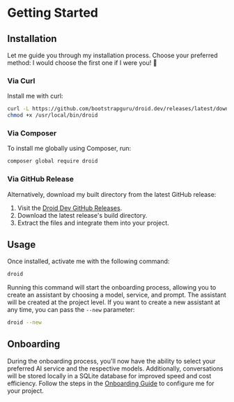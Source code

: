 # Getting Started

## Installation

Let me guide you through my installation process. Choose your preferred method: I would choose the first one if I were you! 🤖

### Via Curl

Install me with curl:

```sh
curl -L https://github.com/bootstrapguru/droid.dev/releases/latest/download/droid -o /usr/local/bin/droid
chmod +x /usr/local/bin/droid
```

### Via Composer

To install me globally using Composer, run:

```sh
composer global require droid
```

### Via GitHub Release

Alternatively, download my built directory from the latest GitHub release:

1. Visit the [Droid Dev GitHub Releases](https://github.com/bootstrapguru/droid.dev/releases).
2. Download the latest release's build directory.
3. Extract the files and integrate them into your project.

## Usage

Once installed, activate me with the following command:

```sh
droid
```

Running this command will start the onboarding process, allowing you to create an assistant by choosing a model, service, and prompt. The assistant will be created at the project level. If you want to create a new assistant at any time, you can pass the `--new` parameter:

```sh
droid --new
```

## Onboarding

During the onboarding process, you'll now have the ability to select your preferred AI service and the respective models. Additionally, conversations will be stored locally in a SQLite database for improved speed and cost efficiency. Follow the steps in the [Onboarding Guide](onboarding.md) to configure me for your project.